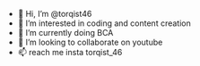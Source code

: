 - 👋 Hi, I’m @torqist46
- 👀 I’m interested in coding and content creation
- 🌱 I’m currently doing BCA
- 💞️ I’m looking to collaborate on youtube
- 📫 reach me insta torqist_46

<!---
torqist46/torqist46 is a ✨ special ✨ repository because its `README.md` (this file) appears on your GitHub profile.
You can click the Preview link to take a look at your changes.
--->
